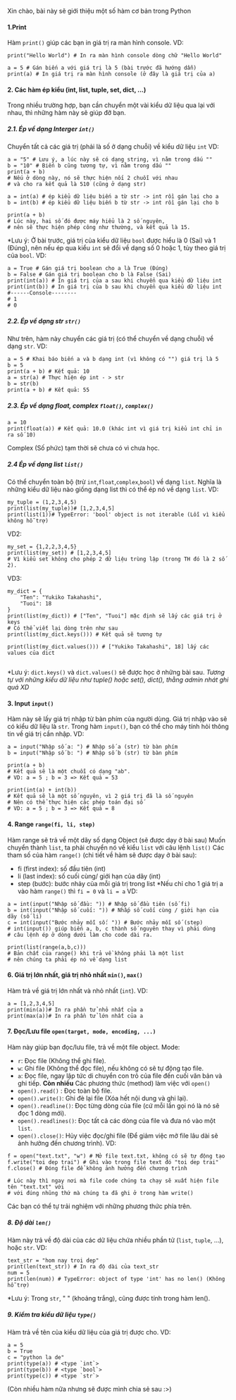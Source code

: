 Xin chào, bài này sẽ giới thiệu một số hàm cơ bản trong Python

#### 1.Print
Hàm `print()` giúp các bạn in giá trị ra màn hình console.
VD:
```
print("Hello World") # In ra màn hình console dòng chữ "Hello World"

a = 5 # Gán biến a với giá trị là 5 (bài trước đã hướng dẫn)
print(a) # In giá trị ra màn hình console (ở đây là giá trị của a)
```
#### 2. Các hàm ép kiểu (int, list, tuple, set, dict, ...)
Trong nhiều trường hợp, bạn cần chuyển một vài kiểu dữ liệu qua lại với nhau, thì những hàm này sẽ giúp đỡ bạn.
##### 2.1. Ép về dạng Interger `int()`
Chuyển tất cả các giá trị (phải là số ở dạng chuỗi) về kiểu dữ liệu `int`
VD:
```
a = "5" # Lưu ý, a lúc này sẽ có dạng string, vì nằm trong dấu ""
b = "10" # Biến b cũng tương tự, vì nằm trong dấu ""
print(a + b) 
# Nếu ở dòng này, nó sẽ thực hiện nối 2 chuỗi với nhau 
# và cho ra kết quả là 510 (cũng ở dạng str)

a = int(a) # ép kiểu dữ liệu biến a từ str -> int rồi gán lại cho a
b = int(b) # ép kiểu dữ liệu biến b từ str -> int rồi gán lại cho b

print(a + b) 
# Lúc này, hai số đó được máy hiểu là 2 số nguyên, 
# nên sẽ thực hiện phép công như thường, và kết quả là 15.
```
*Lưu ý: Ở bài trước, giá trị của kiểu dữ liệu `bool` được hiểu là 0 (Sai) và 1 (Đúng), nên nếu ép qua kiểu `int` sẽ đổi về dạng số 0 hoặc 1, tùy theo giá trị của `bool`.
VD:
```
a = True # Gán giá trị boolean cho a là True (Đúng)
b = False # Gán giá trị boolean cho b là False (Sai)
print(int(a)) # In giá trị của a sau khi chuyển qua kiểu dữ liệu int
print(int(b)) # In giá trị của b sau khi chuyển qua kiểu dữ liệu int
#------Console--------
# 1
# 0
```
##### 2.2. Ép về dạng str `str()`
Như trên, hàm này chuyển các giá trị (có thể chuyển về dạng chuỗi) về dạng `str`.
VD:
```
a = 5 # Khai báo biến a và b dạng int (vì không có "") giá trị là 5
b = 5
print(a + b) # Kết quả: 10
a = str(a) # Thực hiện ép int - > str
b = str(b)
print(a + b) # Kết quả: 55
```
##### 2.3. Ép về dạng float, complex `float()`, `complex()`
```
a = 10
print(float(a)) # Kết quả: 10.0 (khác int vì giá trị kiểu int chỉ in ra số 10)
```
Complex (Số phức) tạm thời sẽ chưa có vì chưa học.
##### 2.4 Ép về dạng list `list()`
Có thể chuyển toàn bộ (trừ `int`,`float`,`complex`,`bool`) về dạng `list`.
Nghĩa là những kiểu dữ liệu nào giống dạng list thì có thể ép nó về dạng `list`.
VD:
```
my_tuple = (1,2,3,4,5)
print(list(my_tuple))# [1,2,3,4,5]
print(list(1))# TypeError: 'bool' object is not iterable (Lỗi vì kiểu không hỗ trợ)
```
VD2: 
```
my_set = {1,2,2,3,4,5}
print(list(my_set)) # [1,2,3,4,5] 
# Vì kiểu set không cho phép 2 dữ liệu trùng lập (trong TH đó là 2 số 2).
```
VD3: 
```
my_dict = {
    "Ten": "Yukiko Takahashi",
    "Tuoi": 18
}
print(list(my_dict)) # ["Ten", "Tuoi"] mặc định sẽ lấy các giá trị ở keys
# Có thể viết lại dòng trên như sau
print(list(my_dict.keys())) # Kết quả sẽ tương tự

print(list(my_dict.values())) # ["Yukiko Takahashi", 18] lấy các values của dict


```
*Lưu ý: `dict.keys()` và `dict.values()` sẽ được học ở những bài sau.
*Tương tự với những kiểu dữ liệu như tuple() hoặc set(), dict(), thằng admin nhát ghi quá XD*

#### 3. Input `input()`
Hàm này sẽ lấy giá trị nhập từ bàn phím của người dùng.
Giá trị nhập vào sẽ có kiểu dữ liệu là `str`.
Trong hàm `input()`, bạn có thể cho máy tính hỏi thông tin về giá trị cần nhập.
VD: 
```
a = input("Nhập số a: ") # Nhập số a (str) từ bàn phím
b = input("Nhập số b: ") # Nhập số b (str) từ bàn phím

print(a + b) 
# Kết quả sẽ là một chuỗi có dạng "ab".
# VD: a = 5 ; b = 3 => Kết quả = 53

print(int(a) + int(b)) 
# Kết quả sẽ là một số nguyên, vì 2 giá trị đã là số nguyên
# Nên có thể thực hiện các phép toán đại số
# VD: a = 5 ; b = 3 => Kết quả = 8
```
#### 4. Range `range(fi, li, step)`
Hàm range sẽ trả về một dãy số dạng Object (sẽ được dạy ở bài sau)
Muốn chuyển thành `list`, ta phải chuyển nó về kiểu `list` với câu lệnh `list()`
Các tham số của hàm `range()` (chi tiết về hàm sẽ được dạy ở bài sau):
- fi (first index): số đầu tiên (int)
- li (last index): số cuối cùng/ giới hạn của dãy (int)
- step (bước): bước nhảy của mỗi giá trị trong list
*Nếu chỉ cho 1 giá trị a vào hàm `range()` thì `fi = 0` và `li = a`
VD:
```
a = int(input("Nhập số đầu: ")) # Nhập số đầu tiên (số fi)
b = int(input("Nhập số cuối: ")) # Nhấp số cuối cùng / giới hạn của dãy (số li)
c = int(input("Bước nhảy mỗi số: ")) # Bước nhảy mỗi số (step)
# int(input()) giúp biến a, b, c thành số nguyên thay vì phải dùng 
# câu lệnh ép ở dòng dưới làm cho code dài ra.

print(list(range(a,b,c))) 
# Bản chất của range() khi trả về không phải là một list 
# nên chúng ta phải ép nó về dạng list
```
#### 6. Giá trị lớn nhất, giá trị nhỏ nhất `min()`, `max()`
Hàm trả về giá trị lớn nhất và nhỏ nhất (`int`).
VD:
```
a = [1,2,3,4,5]
print(min(a))# In ra phần tử nhỏ nhất của a
print(max(a))# In ra phần tử lớn nhất của a
```
#### 7. Đọc/Lưu file `open(target, mode, encoding, ...)`
Hàm này giúp bạn đọc/lưu file, trả về một file object.
Mode:
- `r`: Đọc file (Không thể ghi file).
- `w`: Ghi file (Không thể đọc file), nếu không có sẽ tự động tạo file.
- `a`: Đọc file, ngay lập tức di chuyển con trỏ của file đến cuối văn bản và ghi tiếp.
**Còn nhiều**
Các phương thức (method) làm việc với `open()` 
- `open().read()` : Đọc toàn bộ file.
- `open().write()`: Ghi đè lại file (Xóa hết nội dung và ghi lại).
- `open().readline()`: Đọc từng dòng của file (cứ mỗi lần gọi nó là nó sẽ đọc 1 dòng mới).
- `open().readlines()`: Đọc tất cả các dòng của file và đưa nó vào một `list`.
- `open().close()`: Hủy việc đọc/ghi file (Để giảm việc mở file lâu dài sẽ ảnh hưởng đến chương trình).
VD:
```
f = open("text.txt", "w") # Mở file text.txt, không có sẽ tự động tạo
f.write("toi dep trai") # Ghi vào trong file text đó "toi dep trai"
f.close() # Đóng file để không ảnh hưởng đến chương trình

# Lúc này thì ngay nơi mà file code chúng ta chạy sẽ xuất hiện file tên "text.txt" với
# với đúng nhũng thứ mà chúng ta đã ghi ở trong hàm write() 

```
Các bạn có thể tự trải nghiệm với những phương thức phía trên.

##### 8. Độ dài `len()`
Hàm này trả về độ dài của các dữ liệu chứa nhiều phần tử (`list`, `tuple`, ...), hoặc `str`.
VD:
```
text_str = "hom nay troi dep"
print(len(text_str)) # In ra độ dài của text_str
num = 5
print(len(num)) # TypeError: object of type 'int' has no len() (Không hỗ trợ)
```
*Lưu ý: Trong `str`, " " (khoảng trắng), cũng được tính trong hàm len().

##### 9. Kiểm tra kiểu dữ liệu `type()`
Hàm trả về tên của kiểu dữ liệu của giá trị được cho.
VD:
```
a = 5
b = True
c = "python la de"
print(type(a)) # <type `int`>
print(type(b)) # <type `bool`>
print(type(c)) # <type `str`>
```
(Còn nhiều hàm nữa nhưng sẽ được mình chia sẻ sau :>)